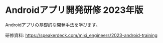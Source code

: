 # Androidアプリ開発研修 2023年版

Androidアプリの基礎的な開発手法を学びます。

研修資料: https://speakerdeck.com/mixi_engineers/2023-android-training
